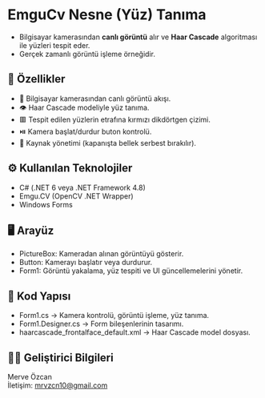 # EmguCv Nesne (Yüz) Tanıma
* Bilgisayar kamerasından **canlı görüntü** alır ve **Haar Cascade** algoritması ile yüzleri tespit eder.  
* Gerçek zamanlı görüntü işleme örneğidir.
## 🧩 Özellikler
* 🎥 Bilgisayar kamerasından canlı görüntü akışı.  
* 👁️ Haar Cascade modeliyle yüz tanıma.  
* 🟥 Tespit edilen yüzlerin etrafına kırmızı dikdörtgen çizimi.  
* ⏯️ Kamera başlat/durdur buton kontrolü.  
* 🧹 Kaynak yönetimi (kapanışta bellek serbest bırakılır).  
## ⚙️ Kullanılan Teknolojiler
* C# (.NET 6 veya .NET Framework 4.8)  
* Emgu.CV (OpenCV .NET Wrapper)
* Windows Forms
## 🖥️ Arayüz
* PictureBox: Kameradan alınan görüntüyü gösterir.
* Button: Kamerayı başlatır veya durdurur.
* Form1: Görüntü yakalama, yüz tespiti ve UI güncellemelerini yönetir.
## 🧠 Kod Yapısı
* Form1.cs → Kamera kontrolü, görüntü işleme, yüz tanıma.
* Form1.Designer.cs → Form bileşenlerinin tasarımı.
* haarcascade_frontalface_default.xml → Haar Cascade model dosyası.
## 🧑‍💻 Geliştirici Bilgileri
Merve Özcan  
İletişim: mrvzcn10@gmail.com
